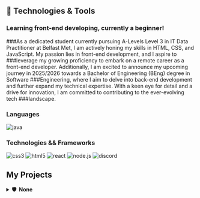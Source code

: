 ## 🚀 Technologies & Tools

### Learning front-end developing, currently a beginner!

###As a dedicated student currently pursuing A-Levels Level 3 in IT Data Practitioner at Belfast Met, I am actively honing my skills in HTML, CSS, and JavaScript. My passion lies in front-end development, and I aspire to ###leverage my growing proficiency to embark on a remote career as a front-end developer. Additionally, I am excited to announce my upcoming journey in 2025/2026 towards a Bachelor of Engineering (BEng) degree in Software ###Engineering, where I aim to delve into back-end development and further expand my technical expertise. With a keen eye for detail and a drive for innovation, I am committed to contributing to the ever-evolving tech ###landscape.

### Languages


![java](https://custom-icon-badges.herokuapp.com/badge/java-black.svg?logo=java&logoColor=white&style=flat-square)


### Technologies && Frameworks


![css3](https://img.shields.io/badge/css3-black?style=flat-square&logo=css3&logoColor=1572B6)
![html5](https://img.shields.io/badge/html5-black?style=flat-square&logo=html5)
![react](https://img.shields.io/badge/react-black?style=flat-square&logo=react)
![node.js](https://img.shields.io/badge/node.js-black?style=flat-square&logo=node.js) 
![discord](https://img.shields.io/badge/discord.js-black?style=flat-square&logo=discord)



## My Projects

<details>
  <summary><b>🛡️ &nbsp;None</b></summary>
  <br/>
  <p align="center">
    <a href="https://github.com/AhmadAlbarazi">
      <img height="120px" src="https://github.com/AhmadAlbarazi/AhmadAlbarazi" />
    </a>
  </p>
</p>
</details>
